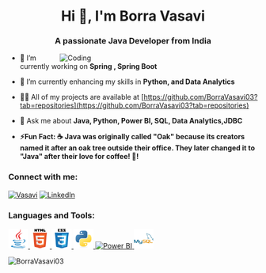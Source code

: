 <h1 align="center">Hi 👋, I'm Borra Vasavi</h1> 
<h3 align="center">A passionate Java Developer from India</h3>
<img align="right" alt="Coding" width="400" src="https://media2.giphy.com/media/f4ztZcdm9Fi90vL4Zd/200.webp?cid=790b76113p0uxbn1l0m1u7x338p2ez1ldigvyc2a32cmspcp&ep=v1_gifs_search&rid=200.webp&ct=g">

- 🔬 I’m currently working on **Spring , Spring Boot**

- 🌟 I’m currently enhancing my skills in **Python, and Data Analytics**

- 👨‍💻 All of my projects are available at [https://github.com/BorraVasavi03?tab=repositories](https://github.com/BorraVasavi03?tab=repositories)

- 💬 Ask me about **Java, Python, Power BI, SQL, Data Analytics,JDBC**

- **⚡Fun Fact: ☕ Java was originally called "Oak" because its creators named it after an oak tree outside their office. They later changed it to "Java" after their love for coffee! 🚀!**

<h3 align="left">Connect with me:</h3>
<p align="left">
<a href="https://www.hackerrank.com/profile/vasavipadma848" target="blank"><img align="center" src="https://raw.githubusercontent.com/rahuldkjain/github-profile-readme-generator/master/src/images/icons/Social/hackerrank.svg" alt="Vasavi" height="30" width="40" /></a>
<a href="https://www.linkedin.com/in/borra-vasavi-770154277/" target="blank"><img align="center" src="https://cdn-icons-png.flaticon.com/512/174/174857.png" alt="LinkedIn" height="30" width="40" /></a>
</p>

<h3 align="left">Languages and Tools:</h3>
<p align="left"> 
<a href="https://www.java.com/" target="_blank" rel="noreferrer"> <img src="https://raw.githubusercontent.com/devicons/devicon/master/icons/java/java-original.svg" alt="java" width="40" height="40"/> </a>
<!--<a href="https://docs.oracle.com/en/java/" target="_blank" rel="noreferrer"> <img src="https://img.shields.io/badge/Learn%20Java-ED8B00?style=for-the-badge&logo=java&logoColor=white" alt="Java Resources" /> </a>-->
<a href="https://www.w3.org/html/" target="_blank" rel="noreferrer"> <img src="https://raw.githubusercontent.com/devicons/devicon/master/icons/html5/html5-original-wordmark.svg" alt="html5" width="40" height="40"/> </a> 
<a href="https://www.w3schools.com/css/" target="_blank" rel="noreferrer"> <img src="https://raw.githubusercontent.com/devicons/devicon/master/icons/css3/css3-original-wordmark.svg" alt="css3" width="40" height="40"/> </a> 
<a href="https://www.python.org" target="_blank" rel="noreferrer"> <img src="https://raw.githubusercontent.com/devicons/devicon/master/icons/python/python-original.svg" alt="python" width="40" height="40"/> </a> 
<a href="https://www.microsoft.com/en-us/power-platform/products/power-bi" target="_blank" rel="noreferrer"> <img src="https://upload.wikimedia.org/wikipedia/commons/c/cf/New_Power_BI_Logo.svg" alt="Power BI" width="40" height="40"/> </a> 
<a href="https://www.mysql.com/" target="_blank" rel="noreferrer"> <img src="https://raw.githubusercontent.com/devicons/devicon/master/icons/mysql/mysql-original-wordmark.svg" alt="mysql" width="40" height="40"/> </a> 
</p>

<p><img align="left" src="https://github-readme-stats.vercel.app/api/top-langs?username=BorraVasavi03&show_icons=true&locale=en&layout=compact" alt="BorraVasavi03" /></p>
